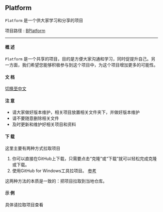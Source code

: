 ## Platform ##

`Platform` 是一个供大家学习和分享的项目

项目路径 : [BPlatform](https://github.com/ShareTeam/Platform)

----------

#### 概 述 ####

`Platform` 是一个共享的项目，目的是方便大家沟通和学习，同时促提升自己。另一方面，我们希望您能够积极参与到这个项目中，为这个项目增加更多的可能性。

#### 文 档 ####

[切换至中文](readme_cn.md)

#### 注 意 ####

- 请大家做好版本维护，相关项目放置相关文件夹下，并做好版本维护
- 请不要随意删除相关文件
- 及时更新和维护好相关项目和资料

#### 下 载 ####

这里主要有两种方式拉取项目

1. 你可以直接在GitHub上下载，只需要点击“克隆”或“下载”就可以轻松完成克隆或下载。
2. 使用GitHub for Windows工具拉项目。 [参考](http://www.cnblogs.com/SKuang/p/gitDetails.html)

这两种方法的本质是一致的：把项目拉取到当地仓库。

#### 示 例 ####

具体请拉取项目查看
